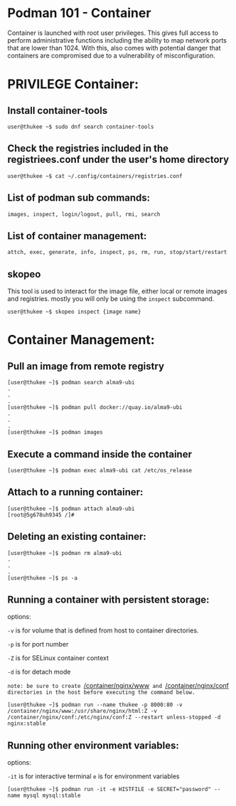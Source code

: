 # Podman 101 - Container

Container is launched with root user privileges. This gives full access to perform administrative functions including the ability to map network ports that are lower than 1024.
With this, also comes with potential danger that containers are compromised due to a vulnerability of misconfiguration.


# PRIVILEGE Container:
## Install container-tools
```
user@thukee ~$ sudo dnf search container-tools
```
## Check the registries included in the registriees.conf under the user's home directory
```
user@thukee ~$ cat ~/.config/containers/registries.conf
```
## List of podman sub commands:

`images, inspect, login/logout, pull, rmi, search`

## List of container management:
`attch, exec, generate, info, inspect, ps, rm, run, stop/start/restart`

## skopeo
This tool is used to interact for the image file, either local or remote
images and registries. mostly you will only be using the `inspect` subcommand.
```
user@thukee ~$ skopeo inspect {image name}
```
# Container Management:
## Pull an image from remote registry
```
[user@thukee ~]$ podman search alma9-ubi
.
.
.
[user@thukee ~]$ podman pull docker://quay.io/alma9-ubi
.
.
.
[user@thukee ~]$ podman images
```

## Execute a command inside the container
```
[user@thukee ~]$ podman exec alma9-ubi cat /etc/os_release
```
## Attach to a running container:
```
[user@thukee ~]$ podman attach alma9-ubi
[root@5g678uh9345 /]#
```
## Deleting an existing container:
```
[user@thukee ~]$ podman rm alma9-ubi
.
.
.
[user@thukee ~]$ ps -a
```
## Running a container with persistent storage:
options:

`-v`  is for volume that is defined from host to container directories.

`-p`  is for port number

`-Z`  is for SELinux container context

`-d`  is for detach mode


`note: be sure to create `[/container/nginx/www](#)`  and  `[/container/nginx/conf](#)`  directories in the host before executing the command below.
`
```
[user@thukee ~]$ podman run --name thukee -p 8000:80 -v /container/nginx/www:/usr/share/nginx/html:Z -v /container/nginx/conf:/etc/nginx/conf:Z --restart unless-stopped -d nginx:stable 
```
## Running other environment variables:
options:

`-it`  is for interactive terminal
`e`   is for environment variables

```
[user@thukee ~]$ podman run -it -e HISTFILE -e SECRET="password" --name mysql mysql:stable
```